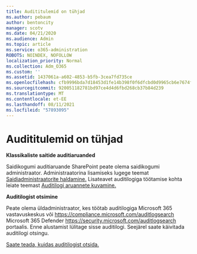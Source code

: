 ```yaml
---
title: Audititulemid on tühjad
ms.author: pebaum
author: bentoncity
manager: scotv
ms.date: 04/21/2020
ms.audience: Admin
ms.topic: article
ms.service: o365-administration
ROBOTS: NOINDEX, NOFOLLOW
localization_priority: Normal
ms.collection: Adm_O365
ms.custom: ''
ms.assetid: 1437061a-a602-4853-b5fb-3cea7fd735ce
ms.openlocfilehash: cfb9996bda7d18453d1fe14b398f0f6dfcbd0d9965cb6e7674f3b6bb8fbc143f
ms.sourcegitcommit: 920051182781bd97ce4d4d6fbd268cb37b84d239
ms.translationtype: MT
ms.contentlocale: et-EE
ms.lasthandoff: 08/11/2021
ms.locfileid: "57893095"
---
```

# <a name="auditing-results-are-blank"></a>Audititulemid on tühjad

**Klassikaliste saitide auditiaruanded**
  
Saidikogumi auditiaruande SharePoint peate olema saidikogumi administraator. Administraatorina lisamiseks lugege teemat [Saidiadministraatorite haldamine.](https://docs.microsoft.com/sharepoint/manage-site-collection-administrators) Lisateavet auditilogiga töötamise kohta leiate teemast [Auditilogi aruannete kuvamine.](https://support.microsoft.com/office/view-audit-log-reports-b37c5869-1b47-4a82-a30d-ea20070fe527)
  
**Auditilogist otsimine**
  
Peate olema üldadministraator, kes töötab auditilogiga Microsoft 365 vastavuskeskus või <https://compliance.microsoft.com/auditlogsearch> Microsoft 365 Defender <https://security.microsoft.com/auditlogsearch> portaalis. Enne alustamist lülitage sisse auditilogi. Seejärel saate käivitada auditilogi otsingu.
  
[Saate teada, kuidas auditilogist otsida.](https://docs.microsoft.com/microsoft-365/compliance/search-the-audit-log-in-security-and-compliance#search-the-audit-log)
